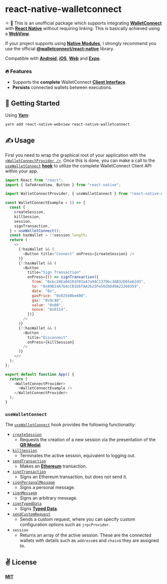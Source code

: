 # react-native-walletconnect
⚛️ 👛 This is an unofficial package which supports integrating [**WalletConnect**](https://walletconnect.org/) with [**React Native**](https://reactnative.dev) without requiring linking. This is basically achieved using a [**WebView**](https://github.com/react-native-webview/react-native-webview).

If your project supports using [**Native Modules**](), I strongly recommend you use the official [**@walletconnect/react-native**](https://github.com/WalletConnect/walletconnect-monorepo/) library.

Compatible with [**Android**](https://engineering.fb.com/developer-tools/react-native-for-android-how-we-built-the-first-cross-platform-react-native-app/), [**iOS**](https://reactnative.dev/), [**Web**](https://github.com/necolas/react-native-web) and [**Expo**](https://expo.io).

### 🔥 Features
  - Supports the **complete** WalletConnect [**Client Interface**](https://docs.walletconnect.org/client-api).
  - **Persists** connected wallets between executions.

## 🚀 Getting Started

Using [**Yarn**](https://yarnpkg.com):

```bash
yarn add react-native-webview react-native-walletconnect
```

## ✍️ Usage

First you need to wrap the graphical root of your application with the [`<WalletConnectProvider />`](./src/providers/WalletConnectProvider.js). Once this is done, you can make a call to the [`useWalletConnect`](./src/hooks/useWalletConnect.js) [**hook**](https://reactjs.org/docs/hooks-intro.html) to utilize the complete WalletConnect Client API within your app.

```javascript
import React from "react";
import { SafeAreaView, Button } from "react-native";

import WalletConnectProvider, { useWalletConnect } from "react-native-walletconnect";

const WalletConnectExample = () => {
  const {
    createSession,
    killSession,
    session,
    signTransaction,
  } = useWalletConnect();
  const hasWallet = !!session.length;
  return (
    <>
      {!hasWallet && (
        <Button title="Connect" onPress={createSession} />
      )}
      {!!hasWallet && (
        <Button
          title="Sign Transaction"
          onPress={() => signTransaction({
            from: "0xbc28Ea04101F03aA7a94C1379bc3AB32E65e62d3",
            to: "0x89D24A7b4cCB1b6fAA2625Fe562bDd9A23260359",
            data: "0x",
            gasPrice: "0x02540be400",
            gas: "0x9c40",
            value: "0x00", 
            nonce: "0x0114",
          })}
        />
      )}
      {!!hasWallet && (
        <Button
          title="Disconnect"
          onPress={killSession}
        />
      )}
    </>
  );
};

export default function App() {
  return (
    <WalletConnectProvider>
      <WalletConnectExample />
    </WalletConnectProvider>
  );
}
```

### `useWalletConnect`

The [`useWalletConnect`](./src/hooks/useWalletConnect.js) hook provides the following functionality:
  - [`createSession`](https://docs.walletconnect.org/client-api#create-new-session-session_request)
    - Requests the creation of a new session via the presentation of the [**QR Modal**](https://www.npmjs.com/package/@walletconnect/qrcode-modal).
  - [`killSession`](https://docs.walletconnect.org/client-api#kill-session-disconnect)
    - Terminates the active session, equivalent to logging out.
  - [`sendTransaction`](https://docs.walletconnect.org/client-api#send-transaction-eth_sendtransaction)
    - Makes an [**Ethereum**](https://ethereum.org) transaction.
  - [`signTransaction`](https://docs.walletconnect.org/client-api#sign-transaction-eth_signtransaction)
    - Signs an Ethereum transaction, but does not send it.
  - [`signPersonalMessage`](https://docs.walletconnect.org/client-api#sign-personal-message-personal_sign)
    - Signs a personal message.
  - [`signMessage`](https://docs.walletconnect.org/client-api#sign-message-eth_sign)
    - Signs an arbitrary message.
  - [`signTypedData`](https://docs.walletconnect.org/client-api#sign-typed-data-eth_signtypeddata)
    - Signs [**Typed Data**](https://github.com/uport-project/eth-typed-data).
  - [`sendCustomRequest`](https://docs.walletconnect.org/client-api#send-custom-request)
    - Sends a custom request, where you can specify custom configuration options such as `jrpcProvider`.
  - `session`
    - Returns an array of the active session. These are the connected wallets with details such as `address`es and `chain`s they are assigned to.

## ✌️ License
[**MIT**](./LICENSE)
